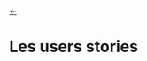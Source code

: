 <link rel="stylesheet" href="style.css"/>

[<p><span class="icon-big">&#8592;</span>](./2-analyse.md)

# Les users stories